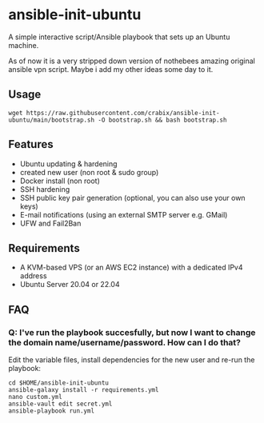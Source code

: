 # ansible-init-ubuntu

A simple interactive script/Ansible playbook that sets up an Ubuntu machine.

As of now it is a very stripped down version of nothebees amazing original ansible vpn script.
Maybe i add my other ideas some day to it.

## Usage

```
wget https://raw.githubusercontent.com/crabix/ansible-init-ubuntu/main/bootstrap.sh -O bootstrap.sh && bash bootstrap.sh
```

## Features
* Ubuntu updating & hardening
* created new user (non root & sudo group)
* Docker install (non root)
* SSH hardening
* SSH public key pair generation (optional, you can also use your own keys)
* E-mail notifications (using an external SMTP server e.g. GMail)
* UFW and Fail2Ban

## Requirements
* A KVM-based VPS (or an AWS EC2 instance) with a dedicated IPv4 address
* Ubuntu Server 20.04 or 22.04

## FAQ
### Q: I've run the playbook succesfully, but now I want to change the domain name/username/password. How can I do that?

Edit the variable files, install dependencies for the new user and re-run the playbook:

```
cd $HOME/ansible-init-ubuntu
ansible-galaxy install -r requirements.yml
nano custom.yml
ansible-vault edit secret.yml
ansible-playbook run.yml
```
